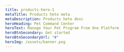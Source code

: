 ```yaml
---
title: products-hero-1
metaTitle: Products heto meta
metaDescription: Products heto desc
heroHeading: Pet Command Center
heroText: Manage Your Pet Program From One Platform
heroBtnSecondary: Get started
heroBtnSecondaryUrl: "#"
heroImg: /assets/banner.png
---
```

